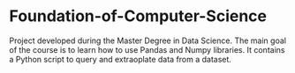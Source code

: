 # Foundation-of-Computer-Science
Project developed during the Master Degree in Data Science. The main goal of the course is to learn how to use Pandas and Numpy libraries.
It contains a Python script to query and extraoplate data from a dataset.

